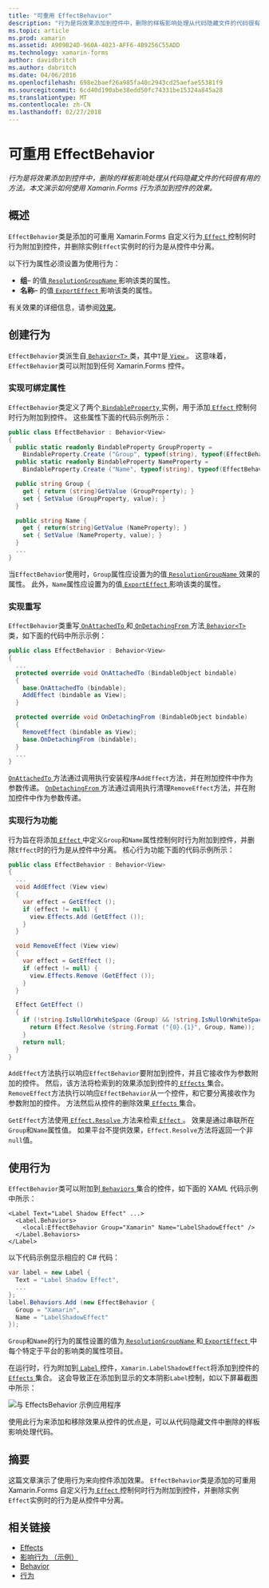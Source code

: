 ```yaml
---
title: "可重用 EffectBehavior"
description: "行为是将效果添加到控件中，删除的样板影响处理从代码隐藏文件的代码很有用的方法。 本文演示如何使用 Xamarin.Forms 行为添加到控件的效果。"
ms.topic: article
ms.prod: xamarin
ms.assetid: A909B24D-960A-4023-AFF6-4B9256C55ADD
ms.technology: xamarin-forms
author: davidbritch
ms.author: dabritch
ms.date: 04/06/2016
ms.openlocfilehash: 698e2baef26a985fa40c2943cd25aefae55381f9
ms.sourcegitcommit: 6cd40d190abe38edd50fc74331be15324a845a28
ms.translationtype: MT
ms.contentlocale: zh-CN
ms.lasthandoff: 02/27/2018
---
```

# <a name="reusable-effectbehavior"></a>可重用 EffectBehavior

_行为是将效果添加到控件中，删除的样板影响处理从代码隐藏文件的代码很有用的方法。本文演示如何使用 Xamarin.Forms 行为添加到控件的效果。_

## <a name="overview"></a>概述

`EffectBehavior`类是添加的可重用 Xamarin.Forms 自定义行为[ `Effect` ](https://developer.xamarin.com/api/type/Xamarin.Forms.Effect/)控制何时行为附加到控件，并删除实例`Effect`实例时的行为是从控件中分离。

以下行为属性必须设置为使用行为：

- **组**– 的值[ `ResolutionGroupName` ](https://developer.xamarin.com/api/type/Xamarin.Forms.ResolutionGroupNameAttribute/)影响该类的属性。
- **名称**– 的值[ `ExportEffect` ](https://developer.xamarin.com/api/type/Xamarin.Forms.ExportEffectAttribute/)影响该类的属性。

有关效果的详细信息，请参阅[效果](~/xamarin-forms/app-fundamentals/effects/index.md)。

## <a name="creating-the-behavior"></a>创建行为

`EffectBehavior`类派生自[ `Behavior<T>` ](https://developer.xamarin.com/api/type/Xamarin.Forms.Behavior%3CT%3E/)类，其中`T`是[ `View` ](https://developer.xamarin.com/api/type/Xamarin.Forms.View/)。 这意味着，`EffectBehavior`类可以附加到任何 Xamarin.Forms 控件。

### <a name="implementing-bindable-properties"></a>实现可绑定属性

`EffectBehavior`类定义了两个[ `BindableProperty` ](https://developer.xamarin.com/api/type/Xamarin.Forms.BindableProperty/)实例，用于添加[ `Effect` ](https://developer.xamarin.com/api/type/Xamarin.Forms.Effect/)控制何时行为附加到控件。 这些属性下面的代码示例所示：

```csharp
public class EffectBehavior : Behavior<View>
{
  public static readonly BindableProperty GroupProperty =
    BindableProperty.Create ("Group", typeof(string), typeof(EffectBehavior), null);
  public static readonly BindableProperty NameProperty =
    BindableProperty.Create ("Name", typeof(string), typeof(EffectBehavior), null);

  public string Group {
    get { return (string)GetValue (GroupProperty); }
    set { SetValue (GroupProperty, value); }
  }

  public string Name {
    get { return(string)GetValue (NameProperty); }
    set { SetValue (NameProperty, value); }
  }
  ...
}
```

当`EffectBehavior`使用时，`Group`属性应设置为的值[ `ResolutionGroupName` ](https://developer.xamarin.com/api/type/Xamarin.Forms.ResolutionGroupNameAttribute/)效果的属性。 此外，`Name`属性应设置为的值[ `ExportEffect` ](https://developer.xamarin.com/api/type/Xamarin.Forms.ExportEffectAttribute/)影响该类的属性。

### <a name="implementing-the-overrides"></a>实现重写

`EffectBehavior`类重写[ `OnAttachedTo` ](https://developer.xamarin.com/api/member/Xamarin.Forms.Behavior%3CT%3E.OnAttachedTo/p/Xamarin.Forms.BindableObject/)和[ `OnDetachingFrom` ](https://developer.xamarin.com/api/member/Xamarin.Forms.Behavior%3CT%3E.OnDetachingFrom/p/Xamarin.Forms.BindableObject/)方法[ `Behavior<T>` ](https://developer.xamarin.com/api/type/Xamarin.Forms.Behavior%3CT%3E/)类，如下面的代码中所示示例：

```csharp
public class EffectBehavior : Behavior<View>
{
  ...
  protected override void OnAttachedTo (BindableObject bindable)
  {
    base.OnAttachedTo (bindable);
    AddEffect (bindable as View);
  }

  protected override void OnDetachingFrom (BindableObject bindable)
  {
    RemoveEffect (bindable as View);
    base.OnDetachingFrom (bindable);
  }
  ...
}
```

[ `OnAttachedTo` ](https://developer.xamarin.com/api/member/Xamarin.Forms.Behavior%3CT%3E.OnAttachedTo/p/Xamarin.Forms.BindableObject/)方法通过调用执行安装程序`AddEffect`方法，并在附加控件中作为参数传递。 [ `OnDetachingFrom` ](https://developer.xamarin.com/api/member/Xamarin.Forms.Behavior%3CT%3E.OnDetachingFrom/p/Xamarin.Forms.BindableObject/)方法通过调用执行清理`RemoveEffect`方法，并在附加控件中作为参数传递。

### <a name="implementing-the-behavior-functionality"></a>实现行为功能

行为旨在将添加[ `Effect` ](https://developer.xamarin.com/api/type/Xamarin.Forms.Effect/)中定义`Group`和`Name`属性控制何时行为附加到控件，并删除`Effect`时的行为是从控件中分离。 核心行为功能下面的代码示例所示：

```csharp
public class EffectBehavior : Behavior<View>
{
  ...
  void AddEffect (View view)
  {
    var effect = GetEffect ();
    if (effect != null) {
      view.Effects.Add (GetEffect ());
    }
  }

  void RemoveEffect (View view)
  {
    var effect = GetEffect ();
    if (effect != null) {
      view.Effects.Remove (GetEffect ());
    }
  }

  Effect GetEffect ()
  {
    if (!string.IsNullOrWhiteSpace (Group) && !string.IsNullOrWhiteSpace (Name)) {
      return Effect.Resolve (string.Format ("{0}.{1}", Group, Name));
    }
    return null;
  }
}
```

`AddEffect`方法执行以响应`EffectBehavior`要附加到控件，并且它接收作为参数附加的控件。 然后，该方法将检索到的效果添加到控件的[ `Effects` ](https://developer.xamarin.com/api/property/Xamarin.Forms.Element.Effects/)集合。 `RemoveEffect`方法执行以响应`EffectBehavior`从一个控件，和它要分离接收作为参数附加的控件。 方法然后从控件的删除效果[ `Effects` ](https://developer.xamarin.com/api/property/Xamarin.Forms.Element.Effects/)集合。

`GetEffect`方法使用[ `Effect.Resolve` ](https://developer.xamarin.com/api/member/Xamarin.Forms.Effect.Resolve/p/System.String/)方法来检索[ `Effect` ](https://developer.xamarin.com/api/type/Xamarin.Forms.Effect/)。 效果是通过串联所在`Group`和`Name`属性值。 如果平台不提供效果，`Effect.Resolve`方法将返回一个非`null`值。

## <a name="consuming-the-behavior"></a>使用行为

`EffectBehavior`类可以附加到[ `Behaviors` ](https://developer.xamarin.com/api/property/Xamarin.Forms.VisualElement.Behaviors/)集合的控件，如下面的 XAML 代码示例中所示：

```xaml
<Label Text="Label Shadow Effect" ...>
  <Label.Behaviors>
    <local:EffectBehavior Group="Xamarin" Name="LabelShadowEffect" />
  </Label.Behaviors>
</Label>
```

以下代码示例显示相应的 C# 代码：

```csharp
var label = new Label {
  Text = "Label Shadow Effect",
  ...
};
label.Behaviors.Add (new EffectBehavior {
  Group = "Xamarin",
  Name = "LabelShadowEffect"
});
```

`Group`和`Name`的行为的属性设置的值为[ `ResolutionGroupName` ](https://developer.xamarin.com/api/type/Xamarin.Forms.ResolutionGroupNameAttribute/)和[ `ExportEffect` ](https://developer.xamarin.com/api/type/Xamarin.Forms.ExportEffectAttribute/)中每个特定于平台的影响类的属性项目。

在运行时，行为附加到[ `Label` ](https://developer.xamarin.com/api/type/Xamarin.Forms.Label/)控件，`Xamarin.LabelShadowEffect`将添加到控件的[ `Effects` ](https://developer.xamarin.com/api/property/Xamarin.Forms.Element.Effects/)集合。 这会导致正在添加到显示的文本阴影`Label`控制，如以下屏幕截图中所示：

![](effect-behavior-images/screenshots.png "与 EffectsBehavior 示例应用程序")

使用此行为来添加和移除效果从控件的优点是，可以从代码隐藏文件中删除的样板影响处理代码。

## <a name="summary"></a>摘要

这篇文章演示了使用行为来向控件添加效果。 `EffectBehavior`类是添加的可重用 Xamarin.Forms 自定义行为[ `Effect` ](https://developer.xamarin.com/api/type/Xamarin.Forms.Effect/)控制何时行为附加到控件，并删除实例`Effect`实例时的行为是从控件中分离。


## <a name="related-links"></a>相关链接

- [Effects](~/xamarin-forms/app-fundamentals/effects/index.md)
- [影响行为 （示例）](https://developer.xamarin.com/samples/xamarin-forms/behaviors/effectbehavior/)
- [Behavior](https://developer.xamarin.com/api/type/Xamarin.Forms.Behavior/)
- [行为<T>](https://developer.xamarin.com/api/type/Xamarin.Forms.Behavior%3CT%3E/)
